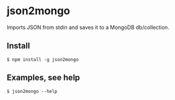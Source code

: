 # json2mongo
Imports JSON from stdin and saves it to a MongoDB db/collection.

## Install
```
$ npm install -g json2mongo
```

## Examples, see help
```
$ json2mongo --help
```
